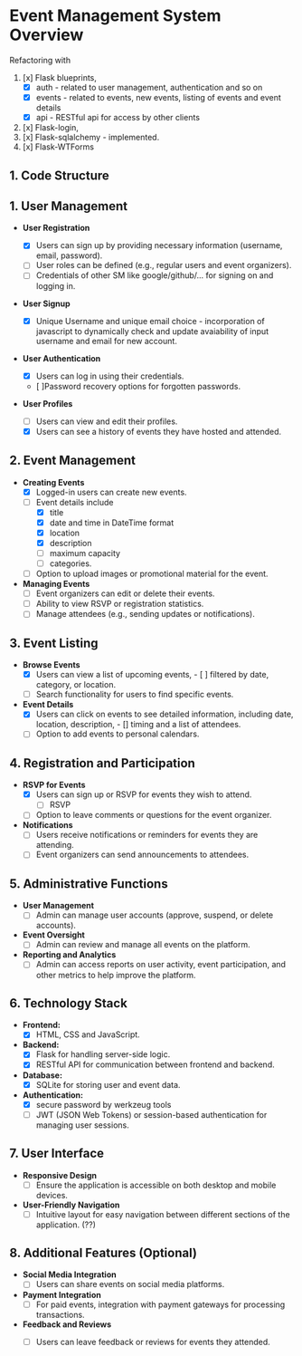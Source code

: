 # Event Management System Overview

Refactoring with 
1. [x] Flask blueprints, 
    - [x] auth - related to user management, authentication and so on
    - [x] events - related to events, new events, listing of events and event details
    - [x] api - RESTful api for access by other clients
2. [x] Flask-login, 
3. [x] Flask-sqlalchemy - implemented.
4. [x] Flask-WTForms

## 1. Code Structure
<!--
events_app/
│
├── app/
│   ├── __init__.py           # Initialize the Flask app and database
│   ├── models.py             # Database models (SQLAlchemy ORM)
│   ├── forms.py              # Flaskforms definitions for login, register... (WTForms / flask_wtforms)
│   ├── routes/
│   │   ├── __init__.py       # Register blueprints
│   │   ├── auth.py           # Authentication routes
│   │   ├── events.py         # Event management routes
│   │   ├── [ ]api.py            # API routes (e.g., AJAX validation)
│   └── services/
│       ├── __init__.py       # Utility functions
│       ├── db_utils.py       # Database operations (e.g., queries)
│       ├── auth_utils.py     # Authentication helpers
│
├── instance/
│   └── events.db            # SQLite database file (auto-generated)
│
├── templates/                # HTML templates
│   ├── base.html             # Base layout template
│   ├── home.html             # Home page
│   ├── login_signup.html     # Login/Signup page
│   ├── event_details.html    # Event details page
│   ├── user_owned_events.html
│   ├── user_registered_events.html
│
├── static/                   # Static files (CSS, JS, images)
│
├── README.md                 # Project overview and details (this document)
├── requirements.txt          # Python dependencies
├── run.py                    # Entry point for the application
-->

## 1. User Management
- **User Registration**
  - [x] Users can sign up by providing necessary information (username, email, password).  
  - [ ] User roles can be defined (e.g., regular users and event organizers).
  - [ ] Credentials of other SM like google/github/... for signing on and logging in.

- **User Signup**
  - [x] Unique Username and unique email choice - incorporation of javascript to dynamically check and update avaiability of input username and email for new account.

- **User Authentication**
  - [x] Users can log in using their credentials.
  - [ ]Password recovery options for forgotten passwords.

- **User Profiles**
  - [ ] Users can view and edit their profiles.
  - [x] Users can see a history of events they have hosted and attended.

## 2. Event Management
- **Creating Events**
  - [x] Logged-in users can create new events. 
  - [ ] Event details include 
    - [x] title
    - [x] date and time in DateTime format
    - [x] location
    - [x] description
    - [ ] maximum capacity
    - [ ] categories.
  - [ ] Option to upload images or promotional material for the event.

- **Managing Events**
  - [ ] Event organizers can edit or delete their events.
  - [ ] Ability to view RSVP or registration statistics.
  - [ ] Manage attendees (e.g., sending updates or notifications).

## 3. Event Listing
- **Browse Events**
  - [x] Users can view a list of upcoming events, 
        - [ ] filtered by date, category, or location.
  - [ ] Search functionality for users to find specific events.
  
- **Event Details**
  - [x] Users can click on events to see detailed information, including date, location, description,
         - [] timing and a list of attendees.
  - [ ] Option to add events to personal calendars.

## 4. Registration and Participation
- **RSVP for Events**
  - [x] Users can sign up or RSVP for events they wish to attend.
    - [ ] RSVP
  - [ ] Option to leave comments or questions for the event organizer.

- **Notifications**
  - [ ] Users receive notifications or reminders for events they are attending.
  - [ ] Event organizers can send announcements to attendees.

## 5. Administrative Functions
- **User Management**
  - [ ] Admin can manage user accounts (approve, suspend, or delete accounts).
- **Event Oversight**
  - [ ] Admin can review and manage all events on the platform.
- **Reporting and Analytics**
  - [ ] Admin can access reports on user activity, event participation, and other metrics to help improve the platform.

## 6. Technology Stack
- **Frontend:**
  - [x] HTML, CSS and JavaScript.
- **Backend:**
  - [x] Flask for handling server-side logic.
  - [x] RESTful API for communication between frontend and backend.
- **Database:**
  - [x] SQLite for storing user and event data.
- **Authentication:**
  - [x] secure password by werkzeug tools
  - [ ] JWT (JSON Web Tokens) or session-based authentication for managing user sessions.

## 7. User Interface
- **Responsive Design**
  - [ ] Ensure the application is accessible on both desktop and mobile devices.
- **User-Friendly Navigation**
  - [ ] Intuitive layout for easy navigation between different sections of the application. (??)

## 8. Additional Features (Optional)
- **Social Media Integration**
  - [ ] Users can share events on social media platforms.
- **Payment Integration**
  - [ ] For paid events, integration with payment gateways for processing transactions.
- **Feedback and Reviews**
  - [ ] Users can leave feedback or reviews for events they attended.


